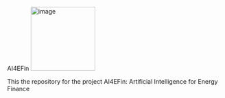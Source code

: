 AI4EFin
<img width="150" alt="image" src="https://github.com/danpele/AI4EFin/assets/26813254/07460ba9-dea9-4ea2-8f73-04d807472f80">

This the repository for the project AI4EFin: Artificial Intelligence for Energy Finance
